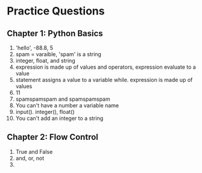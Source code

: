 # Practice Questions
## Chapter 1: Python Basics
1. 'hello', -88.8, 5
2. spam = varaible, 'spam' is a string
3. integer, float, and string
4. expression is made up of values and operators, expression evaluate to a value
5. statement assigns a value to a variable while. expression is made up of values
6. 11
7. spamspamspam and spamspamspam
8. You can't have a number a variable name
9. input(). integer(), float()
10. You can't add an integer to a string

## Chapter 2: Flow Control
1. True and False
2. and, or, not
3. 